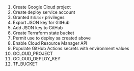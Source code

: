 1. Create Google Cloud project
1. Create deploy service account
  1. Granted `Editor` privileges
  1. Export JSON key for GitHub
  1. Add JSON key to GitHub
1. Create Terraform state bucket
  1. Permit use to deploy sa created above
1. Enable Cloud Resource Manager API
1. Populate GitHub Actions secrets with environment values
  1. GCLOUD_PROJECT
  1. GCLOUD_DEPLOY_KEY
  1. TF_BUCKET

